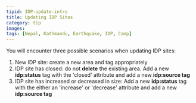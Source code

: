 ```yaml
---
tipid: IDP-update-intro
title: Updating IDP Sites
category: tip
images:
tags: [Nepal, Kathmandu, Earthquake, IDP, Camp]
---
```


You will encounter three possible scenarios when updating IDP sites:

1. New IDP site: create a new area and tag appropriately
2. IDP site has closed: do not <b>delete</b> the existing area. Add a new <b>idp:status</b> tag with the 'closed' attribute and add a new <b>idp:source tag</b>
3. IDP site has increased or decreased in size: Add a new <b>idp:status</b> tag with the either an 'increase' or 'decrease' attribute and add a new <b>idp:source tag</b>

